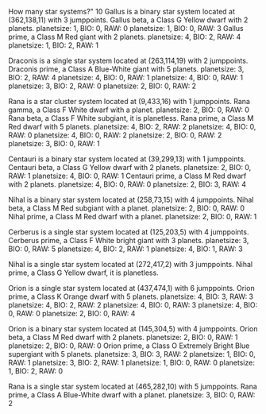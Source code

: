 How many star systems?" 10
Gallus is a binary star system located at (362,138,11) with 3 jumppoints.
Gallus beta, a Class G Yellow dwarf with 2 planets.
   planetsize: 1, BIO: 0, RAW: 0
   planetsize: 1, BIO: 0, RAW: 3
Gallus prime, a Class M Red giant with 2 planets.
   planetsize: 4, BIO: 2, RAW: 4
   planetsize: 1, BIO: 2, RAW: 1

Draconis is a single star system located at (263,114,19) with 2 jumppoints.
Draconis prime, a Class A Blue-White giant with 5 planets.
   planetsize: 3, BIO: 2, RAW: 4
   planetsize: 4, BIO: 0, RAW: 1
   planetsize: 4, BIO: 0, RAW: 1
   planetsize: 3, BIO: 2, RAW: 0
   planetsize: 2, BIO: 0, RAW: 2

Rana is a star cluster system located at (9,433,16) with 1 jumppoints.
Rana gamma, a Class F White dwarf with a planet.
   planetsize: 2, BIO: 0, RAW: 0
Rana beta, a Class F White subgiant, it is planetless.
Rana prime, a Class M Red dwarf with 5 planets.
   planetsize: 4, BIO: 2, RAW: 2
   planetsize: 4, BIO: 0, RAW: 0
   planetsize: 4, BIO: 0, RAW: 2
   planetsize: 2, BIO: 0, RAW: 2
   planetsize: 3, BIO: 0, RAW: 1

Centauri is a binary star system located at (39,299,13) with 1 jumppoints.
Centauri beta, a Class G Yellow dwarf with 2 planets.
   planetsize: 2, BIO: 0, RAW: 1
   planetsize: 4, BIO: 0, RAW: 1
Centauri prime, a Class M Red dwarf with 2 planets.
   planetsize: 4, BIO: 0, RAW: 0
   planetsize: 2, BIO: 3, RAW: 4

Nihal is a binary star system located at (258,73,15) with 4 jumppoints.
Nihal beta, a Class M Red subgiant with a planet.
   planetsize: 2, BIO: 0, RAW: 0
Nihal prime, a Class M Red dwarf with a planet.
   planetsize: 2, BIO: 0, RAW: 1

Cerberus is a single star system located at (125,203,5) with 4 jumppoints.
Cerberus prime, a Class F White bright giant with 3 planets.
   planetsize: 3, BIO: 0, RAW: 5
   planetsize: 4, BIO: 2, RAW: 1
   planetsize: 4, BIO: 1, RAW: 3

Nihal is a single star system located at (272,417,2) with 3 jumppoints.
Nihal prime, a Class G Yellow dwarf, it is planetless.

Orion is a single star system located at (437,474,1) with 6 jumppoints.
Orion prime, a Class K Orange dwarf with 5 planets.
   planetsize: 4, BIO: 3, RAW: 3
   planetsize: 4, BIO: 2, RAW: 2
   planetsize: 4, BIO: 0, RAW: 3
   planetsize: 4, BIO: 0, RAW: 0
   planetsize: 2, BIO: 0, RAW: 4

Orion is a binary star system located at (145,304,5) with 4 jumppoints.
Orion beta, a Class M Red dwarf with 2 planets.
   planetsize: 2, BIO: 0, RAW: 1
   planetsize: 2, BIO: 0, RAW: 0
Orion prime, a Class O Extremely Bright Blue supergiant with 5 planets.
   planetsize: 3, BIO: 3, RAW: 2
   planetsize: 1, BIO: 0, RAW: 1
   planetsize: 3, BIO: 2, RAW: 1
   planetsize: 1, BIO: 0, RAW: 0
   planetsize: 1, BIO: 2, RAW: 0

Rana is a single star system located at (465,282,10) with 5 jumppoints.
Rana prime, a Class A Blue-White dwarf with a planet.
   planetsize: 3, BIO: 0, RAW: 2
